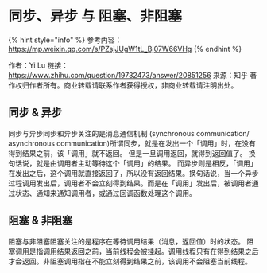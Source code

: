 # 同步、异步 与 阻塞、非阻塞

{% hint style="info" %}
参考内容：https://mp.weixin.qq.com/s/PZsjJUgW1tL_Bj07W66VHg
{% endhint %}

作者：Yi Lu
链接：https://www.zhihu.com/question/19732473/answer/20851256
来源：知乎
著作权归作者所有。商业转载请联系作者获得授权，非商业转载请注明出处。

## 同步 & 异步
同步与异步同步和异步关注的是消息通信机制 (synchronous communication/ asynchronous communication)所谓同步，就是在发出一个「调用」时，在没有得到结果之前，该「调用」就不返回。
但是一旦调用返回，就得到返回值了。
换句话说，就是由调用者主动等待这个「调用」的结果。
而异步则是相反，「调用」在发出之后，这个调用就直接返回了，所以没有返回结果。换句话说，当一个异步过程调用发出后，调用者不会立刻得到结果。而是在「调用」发出后，被调用者通过状态、通知来通知调用者，或通过回调函数处理这个调用。

## 阻塞 & 非阻塞

阻塞与非阻塞阻塞关注的是程序在等待调用结果（消息，返回值）时的状态。
阻塞调用是指调用结果返回之前，当前线程会被挂起。调用线程只有在得到结果之后才会返回。非阻塞调用指在不能立刻得到结果之前，该调用不会阻塞当前线程。

